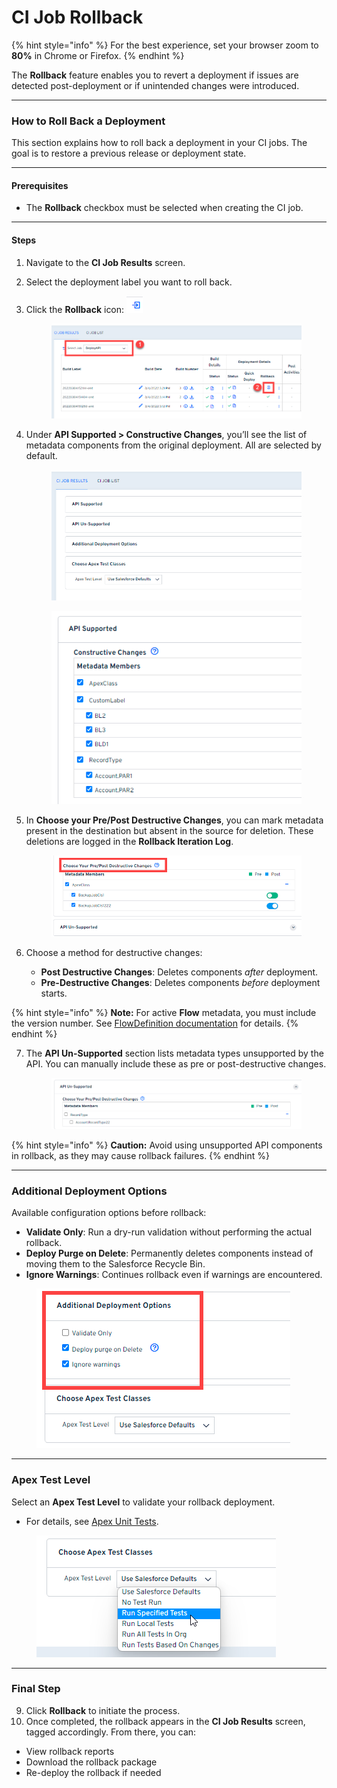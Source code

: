 # CI Job Rollback

{% hint style="info" %}
For the best experience, set your browser zoom to **80%** in Chrome or Firefox.
{% endhint %}

The **Rollback** feature enables you to revert a deployment if issues are detected post-deployment or if unintended changes were introduced.

---

### How to Roll Back a Deployment <a href="#how-to-roll-back-a-deployment" id="how-to-roll-back-a-deployment"></a>

This section explains how to roll back a deployment in your CI jobs. The goal is to restore a previous release or deployment state.

---

#### Prerequisites <a href="#prerequisites" id="prerequisites"></a>

- The **Rollback** checkbox must be selected when creating the CI job.

---

#### Steps <a href="#steps" id="steps"></a>

1. Navigate to the **CI Job Results** screen.
2. Select the deployment label you want to roll back.
3. Click the **Rollback** icon: ![](<../../../../.gitbook/assets/image (1200).png>)

   <figure><img src="../../../../.gitbook/assets/image (1201).png" alt="Rollback Icon Location"></figure>

4. Under **API Supported > Constructive Changes**, you’ll see the list of metadata components from the original deployment. All are selected by default.

   <figure><img src="../../../../.gitbook/assets/image (1202).png" alt="Constructive Changes Selection" width="526"></figure>

   <figure><img src="../../../../.gitbook/assets/image (1203).png" alt="Rollback Metadata Overview"></figure>

5. In **Choose your Pre/Post Destructive Changes**, you can mark metadata present in the destination but absent in the source for deletion. These deletions are logged in the **Rollback Iteration Log**.

   <figure><img src="../../../../.gitbook/assets/image (1204).png" alt="Destructive Changes Selection"></figure>

6. Choose a method for destructive changes:
   - **Post Destructive Changes**: Deletes components *after* deployment.
   - **Pre-Destructive Changes**: Deletes components *before* deployment starts.

{% hint style="info" %}
**Note:** For active **Flow** metadata, you must include the version number. See [FlowDefinition documentation](https://developer.salesforce.com/docs/atlas.en-us.api_meta.meta/api_meta/meta_flowdefinition.htm) for details.
{% endhint %}

7. The **API Un-Supported** section lists metadata types unsupported by the API. You can manually include these as pre or post-destructive changes.

   <figure><img src="../../../../.gitbook/assets/image (1205).png" alt="Unsupported API Components"></figure>

{% hint style="info" %}
**Caution:** Avoid using unsupported API components in rollback, as they may cause rollback failures.
{% endhint %}

---

### Additional Deployment Options

Available configuration options before rollback:

- **Validate Only**: Run a dry-run validation without performing the actual rollback.
- **Deploy Purge on Delete**: Permanently deletes components instead of moving them to the Salesforce Recycle Bin.
- **Ignore Warnings**: Continues rollback even if warnings are encountered.

<figure><img src="../../../../.gitbook/assets/image (1206).png" alt="Additional Rollback Options"></figure>

---

### Apex Test Level

Select an **Apex Test Level** to validate your rollback deployment.

- For details, see [Apex Unit Tests](https://knowledgebase.autorabit.com/arm/docs/apex-unit-tests).

<figure><img src="../../../../.gitbook/assets/image (1207).png" alt="Apex Test Level Selection"></figure>

---

### Final Step

9. Click **Rollback** to initiate the process.
10. Once completed, the rollback appears in the **CI Job Results** screen, tagged accordingly. From there, you can:
   - View rollback reports
   - Download the rollback package
   - Re-deploy the rollback if needed
